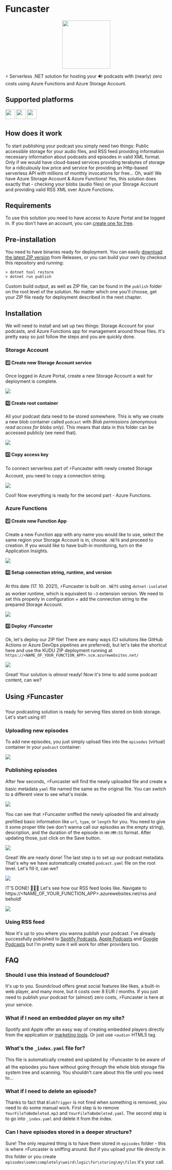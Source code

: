 # Funcaster

<p align="center">
<img src="logo.png" width="150px"/>
</p>

⚡ Serverless .NET solution for hosting your 🔊 podcasts with (nearly) zero costs using Azure Functions and Azure Storage Account.


## Supported platforms
<img src="docs/apple-badge.png" height="30px"/> <img src="docs/spotify-badge.png" height="30px"/> <img src="docs/google-badge.png" height="30px"/>

## How does it work
To start publishing your podcast you simply need two things: Public accessible storage for your audio files, and RSS feed providing information necessary information about podcasts and episodes in valid XML format. Only if we would have cloud-based services providing terabytes of storage for a ridiculously low price and service for providing an Http-based serverless API with millions of monthly invocations for free... Oh, wait! We have Azure Storage Account & Azure Functions! Yes, this solution does exactly that - checking your blobs (audio files) on your Storage Account and providing valid RSS XML over Azure Functions.

## Requirements

To use this solution you need to have access to Azure Portal and be logged in. If you don't have an account, you can [create one for free](https://azure.microsoft.com/en-us/free/).

## Pre-installation

You need to have binaries ready for deployment. You can easily [download the latest ZIP version](https://github.com/Dzoukr/Funcaster/releases) from Releases, or you can build your own by checkout this repository and running:

```cli
> dotnet tool restore
> dotnet run publish
```

Custom build output, as well as ZIP file, can be found in the `publish` folder on the root level of the solution. No matter which one you'll choose, get your ZIP file ready for deployment described in the next chapter.


## Installation

We will need to install and set up two things: Storage Account for your podcasts, and Azure Functions app for management around those files. It's pretty easy so just follow the steps and you are quickly done.

### Storage Account

#### 1️⃣ Create new Storage Account service

Once logged in Azure Portal, create a new Storage Account a wait for deployment is complete.

![](docs/account_01.gif)

#### 2️⃣ Create root container

All your podcast data need to be stored somewhere. This is why we create a new blob container called `podcast` with _Blob permissions (anonymous read access for blobs only)._ This means that data in this folder can be accessed publicly (we need that).

![](docs/account_02.gif)

#### 3️⃣ Copy access key

To connect serverless part of ⚡Funcaster with newly created Storage Account, you need to copy a connection string.

![](docs/account_03.gif)

Cool! Now everything is ready for the second part - Azure Functions.

### Azure Functions

#### 1️⃣ Create new Function App

Create a new Function app with any name you would like to use, select the same region your Storage Account is in, choose `.NET6` and proceed to creation. If you would like to have built-in monitoring, turn on the Application Insights.

![](docs/func_01.gif)

#### 2️⃣ Setup connection string, runtime, and version

At this date (17. 10. 2021), ⚡Funcaster is built on `.NET5` using `dotnet-isolated` as worker runtime, which is equivalent to `~3` extension version. We need to set this properly in configuration + add the connection string to the prepared Storage Account.

![](docs/func_02.gif)

#### 3️⃣ Deploy ⚡Funcaster

Ok, let's deploy our ZIP file! There are many ways (CI solutions like GitHub Actions or Azure DevOps pipelines are preferred), but let's take the shortcut here and use the KUDU ZIP deployment running at `https://<NAME_OF_YOUR_FUNCTION_APP>.scm.azurewebsites.net/`

![](docs/func_03.gif)

Great! Your solution is _almost_ ready! Now it's time to add some podcast content, can we?

## Using ⚡Funcaster

Your podcasting solution is ready for serving files stored on blob storage. Let's start using it!!

[](docs/data_01.gif)

### Uploading new episodes

To add new episodes, you just simply upload files into the `episodes` (virtual) container in your `podcast` container:

![](docs/data_01.gif)

### Publishing episodes

After few seconds, ⚡Funcaster will find the newly uploaded file and create a basic metadata `yaml` file named the same as the original file. You can switch to a different view to see what's inside.

![](docs/data_02.gif)

You can see that ⚡Funcaster sniffed the newly uploaded file and already prefilled basic information like `url`, `type`, or `length` for you. You need to give it some proper title (we don't wanna call our episodes as the empty string), description, and the duration of the episode in `HH:MM:SS` format. After updating those, just click on the Save button.

![](docs/data_03.gif)

Great! We are nearly done! The last step is to set up our podcast metadata. That's why we have automatically created `podcast.yaml` file on the root level. Let's fill it, can we?

![](docs/data_04.gif)

IT'S DONE! 🥳🎆🎊 Let's see how our RSS feed looks like. Navigate to https://<NAME_OF_YOUR_FUNCTION_APP>.azurewebsites.net/rss and behold!

![](docs/data_05.gif)

### Using RSS feed

Now it's up to you where you wanna publish your podcast. I've already successfully published to [Spotify Podcasts](https://open.spotify.com/show/280aceAx85AKZslVytXsrB), [Apple Podcasts](https://podcasts.apple.com/us/podcast/podvocasem/id1590431276) and [Google Podcasts](https://podcasts.google.com/feed/aHR0cHM6Ly9mZWVkLnBvZHZvY2FzZW0uY3ovcnNz) but I'm pretty sure it will work for other providers too.

## FAQ

### Should I use this instead of Soundcloud?

It's up to you. Soundcloud offers great social features like likes, a built-in web player, and many more, but it costs over 8 EUR / months. If you just need to publish your podcast for (almost) zero costs, ⚡Funcaster is here at your service.

### What if I need an embedded player on my site?

Spotify and Apple offer an easy way of creating embedded players directly from the application or [marketing tools](https://tools.applemediaservices.com/). Or just use `<audio>` HTML5 tag.

### What's the `_index.yaml` file for?

This file is automatically created and updated by ⚡Funcaster to be aware of all the episodes you have without going through the whole blob storage file system tree and scanning. You shouldn't care about this file until you need to...

### What if I need to delete an episode?

Thanks to fact that `BlobTrigger` is not fired when something is removed, you need to do some manual work. First step is to remove `YourFileToBeDeleted.mp3` and `YourFileToBeDeleted.yaml`. The second step is to go into `_index.yaml` and delete it from the index.

### Can I have episodes stored in a deeper structure?

Sure! The only required thing is to have them stored in `episodes` folder - this is where ⚡Funcaster is sniffing around. But if you upload your file directly in this folder or you create `episodes\some\completely\weird\logic\for\storing\my\files` it's your call.

